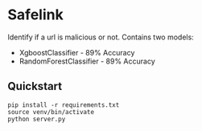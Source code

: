 # Safelink
Identify if a url is malicious or not.
Contains two models:
- XgboostClassifier - 89% Accuracy
- RandomForestClassifier - 89% Accuracy

## Quickstart
```
pip install -r requirements.txt
source venv/bin/activate
python server.py
```
